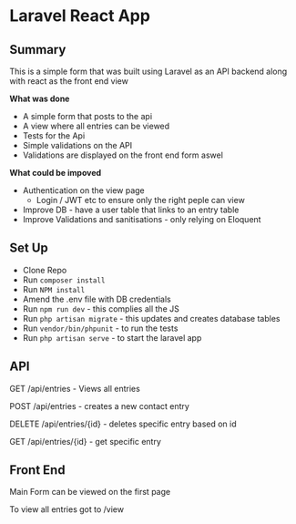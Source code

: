 # Laravel React App

## Summary
This is a simple form that was built using Laravel as an API backend along with react as the front end view

**What was done**
- A simple form that posts to the api
- A view where all entries can be viewed
- Tests for the Api
- Simple validations on the API
- Validations are displayed on the front end form aswel

**What could be impoved**
- Authentication on the view page
    - Login / JWT etc to ensure only the right peple can view
- Improve DB - have a user table that links to an entry table
- Improve Validations and sanitisations - only relying on Eloquent

## Set Up
- Clone Repo
- Run `composer install`
- Run `NPM install`
- Amend the .env file with DB credentials
- Run `npm run dev` - this complies all the JS
- Run `php artisan migrate` - this updates and creates database tables
- Run `vendor/bin/phpunit` - to run the tests
- Run `php artisan serve` - to start the laravel app

## API
GET /api/entries - Views all entries

POST /api/entries - creates a new contact entry

DELETE /api/entries/{id} - deletes specific entry based on id

GET /api/entries/{id} - get specific entry

## Front End
Main Form can be viewed on the first page

To view all entries got to /view